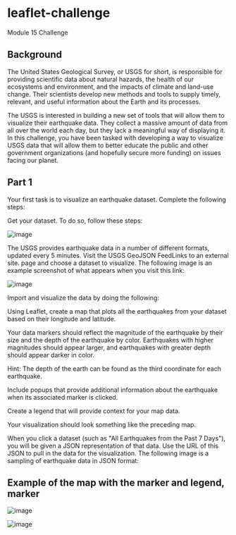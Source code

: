 # leaflet-challenge
Module 15 Challenge
## Background 
The United States Geological Survey, or USGS for short, is responsible for providing scientific data about natural hazards, the health of our ecosystems and environment, and the impacts of climate and land-use change. Their scientists develop new methods and tools to supply timely, relevant, and useful information about the Earth and its processes.

The USGS is interested in building a new set of tools that will allow them to visualize their earthquake data. They collect a massive amount of data from all over the world each day, but they lack a meaningful way of displaying it. In this challenge, you have been tasked with developing a way to visualize USGS data that will allow them to better educate the public and other government organizations (and hopefully secure more funding) on issues facing our planet.




## Part 1

Your first task is to visualize an earthquake dataset. Complete the following steps:

Get your dataset. To do so, follow these steps:

![image](https://github.com/zekoNinja/leaflet-challenge/assets/141674216/9003662c-fcda-41e2-8707-6589c9a7d04f)

The USGS provides earthquake data in a number of different formats, updated every 5 minutes. Visit the USGS GeoJSON FeedLinks to an external site. page and choose a dataset to visualize. The following image is an example screenshot of what appears when you visit this link:

![image](https://github.com/zekoNinja/leaflet-challenge/assets/141674216/0ba6b5cb-bcca-4dfd-8733-aefc1b6c831f)



Import and visualize the data by doing the following:

Using Leaflet, create a map that plots all the earthquakes from your dataset based on their longitude and latitude.

Your data markers should reflect the magnitude of the earthquake by their size and the depth of the earthquake by color. Earthquakes with higher magnitudes should appear larger, and earthquakes with greater depth should appear darker in color.

Hint: The depth of the earth can be found as the third coordinate for each earthquake.

Include popups that provide additional information about the earthquake when its associated marker is clicked.

Create a legend that will provide context for your map data.

Your visualization should look something like the preceding map.




When you click a dataset (such as "All Earthquakes from the Past 7 Days"), you will be given a JSON representation of that data. Use the URL of this JSON to pull in the data for the visualization. The following image is a sampling of earthquake data in JSON format:


## Example of the map with the marker and legend, marker
![image](https://github.com/zekoNinja/leaflet-challenge/assets/141674216/138686cf-47e2-43c1-9a1f-82bc141b4a75)



![image](https://github.com/zekoNinja/leaflet-challenge/assets/141674216/5bee5b21-88f1-41f8-8fd5-58706274c91e)
